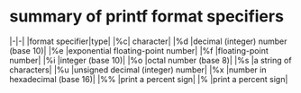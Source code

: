 # summary of printf format specifiers
|-|-|
|format specifier|type|
|%c|	character|
|%d	|decimal (integer) number (base 10)|
|%e	|exponential floating-point number|
|%f	|floating-point number|
|%i	|integer (base 10)|
|%o	|octal number (base 8)|
|%s	|a string of characters|
|%u	|unsigned decimal (integer) number|
|%x	|number in hexadecimal (base 16)|
|%%	|print a percent sign|
|\%	|print a percent sign|